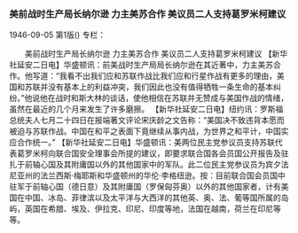 ### 美前战时生产局长纳尔逊  力主美苏合作  美议员二人支持葛罗米柯建议

1946-09-05
第1版()
专栏：

　　美前战时生产局长纳尔逊
    力主美苏合作
    美议员二人支持葛罗米柯建议
    【新华社延安二日电】华盛顿讯：前美战时生产局局长纳尔逊在其近著中，力主美苏合作。他写道：“我看不出我们应和苏联作战比我们应和行星作战有更多的理由，美国和苏联并没有基本上的利益冲突，我们因此也没有值得牺牲一条生命的基本纠纷。”他说他在战时和斯大林的谈话，使他相信在苏联并无赞成与美国作战的情绪，虽然在最近的几个月来发生了许多磨擦。
    【新华社延安二日电】纽约讯：罗斯福总统夫人七月二十四日在报端著文评论宋庆龄之文告称：“美国决不致违背本愿而被迫与苏联作战。中国在和平之表面下竟继续从事内战，为世界之和平计，中国实应合作统一。”
    【新华社延安二日电】华盛顿讯：美两位民主党参议员支持苏联代表葛罗米柯向联合国安全理事会所提的建议，即要求联合国各会员国公开报告及驻扎于前轴心国及其附庸国以外的其他国家中的军队。此二位民主党参议员为宾夕法尼亚州的法兰西斯·梅耶斯和华盛顿州的华伦·李格纽逊。按：目前联合国会员国中驻军于前轴心国（德日意）及其附庸国（罗保匈芬奥）以外的其他国家者，计有美国在中国、冰岛、菲律滨以及太平洋与大西洋的其他英、奥、法、葡等国所属的岛屿，英国在希腊、埃及、伊拉克、印尼、印度等地，法国在越南，荷兰在印尼等等。
